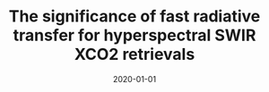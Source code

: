 ---
title: "The significance of fast radiative transfer for hyperspectral SWIR XCO<inf>2</inf> retrievals"
collection: publications
permalink: /publication/2020-01-01-Somkuti2020
date: 2020-01-01
venue: 'Atmosphere'
paperurl: 'https://doi.org/10.3390/atmos11111219'
citation: 'Somkuti et al., <b>The significance of fast radiative transfer for hyperspectral SWIR XCO<inf>2</inf> retrievals</b>, Atmosphere, 2020-01-01, 10.3390/atmos11111219'
---